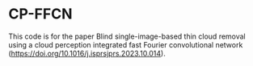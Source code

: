 # CP-FFCN

This code is for the paper Blind single-image-based thin cloud removal using a cloud perception integrated fast Fourier convolutional network (https://doi.org/10.1016/j.isprsjprs.2023.10.014).
